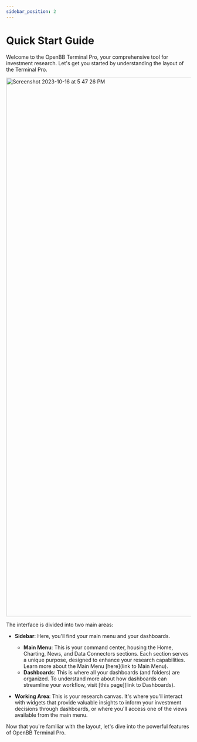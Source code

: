 ```yaml
---
sidebar_position: 2
---
```


# Quick Start Guide

Welcome to the OpenBB Terminal Pro, your comprehensive tool for investment research. Let's get you started by understanding the layout of the Terminal Pro.

<img width="1467" alt="Screenshot 2023-10-16 at 5 47 26 PM" src="https://github.com/OpenBB-finance/terminalpro/assets/25267873/5738aae0-23cd-4cfa-8150-77150a1d5086" />

The interface is divided into two main areas:

* **Sidebar**: Here, you'll find your main menu and your dashboards.

  * **Main Menu**: This is your command center, housing the Home, Charting, News, and Data Connectors sections. Each section serves a unique purpose, designed to enhance your research capabilities. Learn more about the Main Menu [here](link to Main Menu).
  * **Dashboards**: This is where all your dashboards (and folders) are organized. To understand more about how dashboards can streamline your workflow, visit [this page](link to Dashboards).

* **Working Area**: This is your research canvas. It's where you'll interact with widgets that provide valuable insights to inform your investment decisions through dashboards, or where you'll access one of the views available from the main menu.

Now that you're familiar with the layout, let's dive into the powerful features of OpenBB Terminal Pro.

